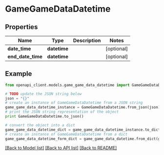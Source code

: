 # GameGameDataDatetime


## Properties

Name | Type | Description | Notes
------------ | ------------- | ------------- | -------------
**date_time** | **datetime** |  | [optional] 
**end_date_time** | **datetime** |  | [optional] 

## Example

```python
from openapi_client.models.game_game_data_datetime import GameGameDataDatetime

# TODO update the JSON string below
json = "{}"
# create an instance of GameGameDataDatetime from a JSON string
game_game_data_datetime_instance = GameGameDataDatetime.from_json(json)
# print the JSON string representation of the object
print GameGameDataDatetime.to_json()

# convert the object into a dict
game_game_data_datetime_dict = game_game_data_datetime_instance.to_dict()
# create an instance of GameGameDataDatetime from a dict
game_game_data_datetime_form_dict = game_game_data_datetime.from_dict(game_game_data_datetime_dict)
```
[[Back to Model list]](../README.md#documentation-for-models) [[Back to API list]](../README.md#documentation-for-api-endpoints) [[Back to README]](../README.md)



